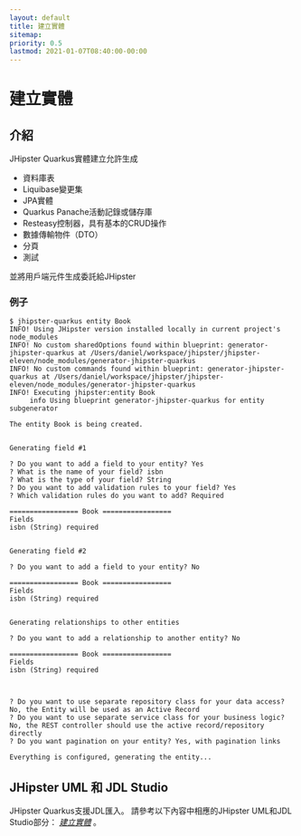 ```yaml
---
layout: default
title: 建立實體
sitemap:
priority: 0.5
lastmod: 2021-01-07T08:40:00-00:00
---
```


# 建立實體

## 介紹

JHipster Quarkus實體建立允許生成

* 資料庫表
* Liquibase變更集
* JPA實體
* Quarkus Panache活動記錄或儲存庫
* Resteasy控制器，具有基本的CRUD操作
* 數據傳輸物件（DTO）
* 分頁
* 測試

並將用戶端元件生成委託給JHipster

### 例子

```
$ jhipster-quarkus entity Book
INFO! Using JHipster version installed locally in current project's node_modules
INFO! No custom sharedOptions found within blueprint: generator-jhipster-quarkus at /Users/daniel/workspace/jhipster/jhipster-eleven/node_modules/generator-jhipster-quarkus
INFO! No custom commands found within blueprint: generator-jhipster-quarkus at /Users/daniel/workspace/jhipster/jhipster-eleven/node_modules/generator-jhipster-quarkus
INFO! Executing jhipster:entity Book
     info Using blueprint generator-jhipster-quarkus for entity subgenerator

The entity Book is being created.


Generating field #1

? Do you want to add a field to your entity? Yes
? What is the name of your field? isbn
? What is the type of your field? String
? Do you want to add validation rules to your field? Yes
? Which validation rules do you want to add? Required

================= Book =================
Fields
isbn (String) required


Generating field #2

? Do you want to add a field to your entity? No

================= Book =================
Fields
isbn (String) required


Generating relationships to other entities

? Do you want to add a relationship to another entity? No

================= Book =================
Fields
isbn (String) required



? Do you want to use separate repository class for your data access? No, the Entity will be used as an Active Record
? Do you want to use separate service class for your business logic? No, the REST controller should use the active record/repository directly
? Do you want pagination on your entity? Yes, with pagination links

Everything is configured, generating the entity...
```

## JHipster UML 和 JDL Studio

JHipster Quarkus支援JDL匯入。
請參考以下內容中相應的JHipster UML和JDL Studio部分： *[建立實體](http://localhost:4000/creating-an-entity/)* 。